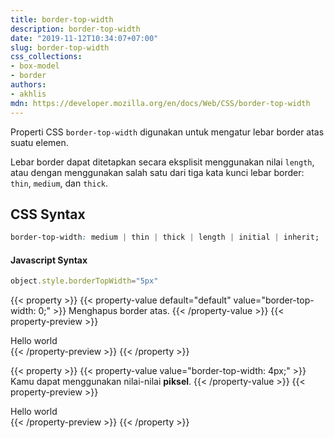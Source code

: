```yaml
---
title: border-top-width
description: border-top-width
date: "2019-11-12T10:34:07+07:00"
slug: border-top-width
css_collections:
- box-model
- border
authors:
- akhlis
mdn: https://developer.mozilla.org/en/docs/Web/CSS/border-top-width
---
```


Properti CSS `border-top-width` digunakan untuk mengatur lebar border atas suatu elemen.

Lebar border dapat ditetapkan secara eksplisit menggunakan nilai `length`, atau dengan menggunakan salah satu dari
tiga kata kunci lebar border: `thin`, `medium`, dan `thick`.

## CSS Syntax
```css
border-top-width: medium | thin | thick | length | initial | inherit;
```

#### Javascript Syntax
```js
object.style.borderTopWidth="5px"
```

{{< property >}}
{{< property-value default="default" value="border-top-width: 0;" >}}
Menghapus border atas.
{{< /property-value >}}
{{< property-preview >}}
<div class="property__example border-top-width border-t-0 border-solid border-gray-600 py-2 px-4"
    id="border-top-width-0">Hello world</div>
{{< /property-preview >}}
{{< /property >}}

{{< property >}}
{{< property-value value="border-top-width: 4px;" >}}
Kamu dapat menggunakan nilai-nilai __piksel__.
{{< /property-value >}}
{{< property-preview >}}
<div class="property__example border-top-width border-t-4 border-solid border-gray-600 py-2 px-4"
    id="border-top-width-4px">Hello world</div>
{{< /property-preview >}}
{{< /property >}}